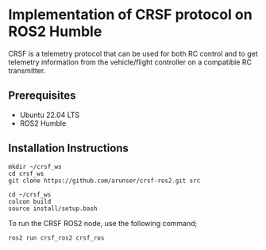 <h1>Implementation of CRSF protocol on ROS2 Humble</h1>

CRSF is a telemetry protocol that can be used for both RC control and to get telemetry information from the vehicle/flight controller on a compatible RC transmitter.

<h2>Prerequisites</h2>

- Ubuntu 22.04 LTS
- ROS2 Humble

<h2>Installation Instructions</h2>

```
mkdir ~/crsf_ws
cd crsf_ws
git clone https://github.com/arunser/crsf-ros2.git src
```
```
cd ~/crsf_ws
colcon build
source install/setup.bash
```

To run the CRSF ROS2 node, use the following command;

```
ros2 run crsf_ros2 crsf_ros
```